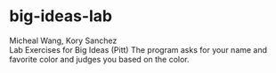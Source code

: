# big-ideas-lab
Micheal Wang, Kory Sanchez <br />
Lab Exercises for Big Ideas (Pitt)
The program asks for your name and favorite color and judges you based on the color.
